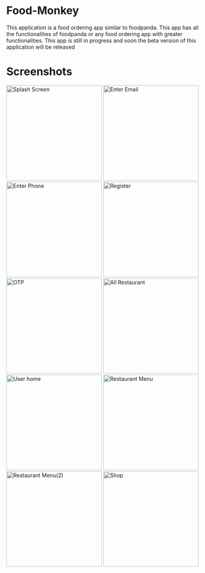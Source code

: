 # Food-Monkey
This application is a food ordering app similar to foodpanda. This app has all the functionalities of foodpanda or any food ordering app with greater functionalities. This app is still in progress and soon the beta version of this application will be released


# Screenshots

<img src="https://user-images.githubusercontent.com/110086058/192162652-123c9cbf-1c47-44ae-82e5-fac64fa5c062.jpg" alt="Splash Screen" width="250"/>
<img src="https://user-images.githubusercontent.com/110086058/192162637-2c752d24-6d5d-45b6-8c24-239294d87123.jpeg" alt="Enter Email" width="250"/>
<img src="https://user-images.githubusercontent.com/110086058/192162639-5964c476-17d5-4a05-b275-038e3904fcc2.jpeg" alt="Enter Phone" width="250"/>
<img src="https://user-images.githubusercontent.com/110086058/192162644-4e201319-4371-4669-95e5-8c3906eefba7.jpeg" alt="Register" width="250"/>
<img src="https://user-images.githubusercontent.com/110086058/192162641-62a3cb37-3ad6-4c6f-aec1-4c51fe6cd0fe.jpeg" alt="OTP" width="250"/>
<img src="https://user-images.githubusercontent.com/110086058/192162635-fb4e9208-0d88-42ee-b1c4-bbee838a9bac.jpg" alt="All Restaurant" width="250"/>
<img src="https://user-images.githubusercontent.com/110086058/192162631-0414cdb9-2477-4a4a-9f84-ec9ce9f0e4de.jpg" alt="User home" width="250"/>
<img src="https://user-images.githubusercontent.com/110086058/192162647-d2a99de8-cab0-448f-a483-2f1ce3fa38ae.jpg" alt="Restaurant Menu" width="250"/>
<img src="https://user-images.githubusercontent.com/110086058/192162645-67ac99ed-bb0e-42b8-832b-c84347cee6c2.jpg" alt="Restaurant Menu(2)" width="250"/>
<img src="https://user-images.githubusercontent.com/110086058/192162649-887cba81-a1f8-4e1c-90cc-1534529499b3.jpg" alt="Shop" width="250"/>


